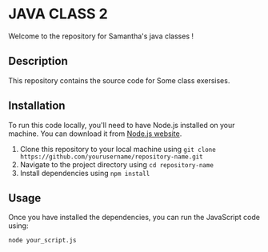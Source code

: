 # JAVA CLASS 2

Welcome to the repository for Samantha's java classes !

## Description

This repository contains the source code for Some class exersises. 

## Installation

To run this code locally, you'll need to have Node.js installed on your machine. You can download it from [Node.js website](https://nodejs.org/).

1. Clone this repository to your local machine using `git clone https://github.com/yourusername/repository-name.git`
2. Navigate to the project directory using `cd repository-name`
3. Install dependencies using `npm install`

## Usage

Once you have installed the dependencies, you can run the JavaScript code using:

```bash
node your_script.js

